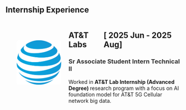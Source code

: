 <h1 id="profession"></h1>

<h2 style="margin: 60px 0px -15px;">
Internship Experience
</h2>

<style>
    .pro-image-text-container {
        display: flex;
        align-items: center;
        justify-content: flex-start;
        margin: 20px;
        padding: 10px;
        border: 0px solid #ccc;
        border-radius: 5px;
        flex-grow: 1;
    }
    .pro-image-text-container img {
        width: 120px;
        height: 120px;
        object-fit: contain;
        margin-right: 20px;
        margin-bottom: 10px;
        border-radius: 5px;
    }
    .pro-image-text-container .text {
        flex: 1;
    }
</style>



<div class="pro-image-text-container">
    <img src="./assets/img/pro/att_min.svg" alt="Image">
    <div class="text">
        <h2><div style="display: flex; justify-content: space-between;">
            <span>AT&T Labs</span>
            <span>[ 2025 Jun - 2025 Aug]</span>
        </div></h2>
        <h3><span style="color: #333333;">
        Sr Associate Student Intern Technical II
        </span></h3>
        <p>
        Worked in <strong> AT&T Lab Internship (Advanced Degree) </strong> 
        research program with a focus on AI foundation model for AT&T 5G Cellular network big data.
        </p>
    </div>
</div>

